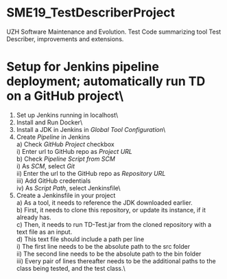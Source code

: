 # SME19_TestDescriberProject
UZH Software Maintenance and Evolution. Test Code summarizing tool Test Describer, improvements and extensions. 

# Setup for Jenkins pipeline deployment; automatically run TD on a GitHub project\
1) Set up Jenkins running in localhost\
2) Install and Run Docker\
3) Install a JDK in Jenkins in *Global Tool Configuration*\
4) Create *Pipeline* in Jenkins\
    a) Check *GitHub Project* checkbox\
      i) Enter url to GitHub repo as *Project URL*\
    b) Check *Pipeline Script from SCM*\
      i) As *SCM*, select *Git*\
      ii) Enter the url to the GitHub repo as *Repository URL*\
      iii) Add GitHub credentials\
      iv) As *Script Path*, select Jenkinsfile\
5) Create a Jenkinsfile in your project\
    a) As a tool, it needs to reference the JDK downloaded earlier.\
    b) First, it needs to clone this repository, or update its instance, if it already has.\
    c) Then, it needs to run TD-Test.jar from the cloned repository with a text file as an input.\
    d) This text file should include a path per line\
      i) The first line needs to be the absolute path to the src folder\
      ii) The second line needs to be the absolute path to the bin folder\
      iii) Every pair of lines thereafter needs to be the additional paths to the class being tested, and the test class.\
